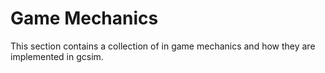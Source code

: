 # Game Mechanics

This section contains a collection of in game mechanics and how they are implemented in gcsim.
